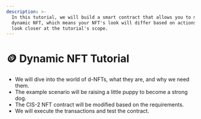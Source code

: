 ```yaml
---
description: >-
  In this tutorial, we will build a smart contract that allows you to mint a
  dynamic NFT, which means your NFT's look will differ based on actions. Let's
  look closer at the tutorial's scope.
---
```


# 🪙 Dynamic NFT Tutorial

* We will dive into the world of d-NFTs, what they are, and why we need them.
* The example scenario will be raising a little puppy to become a strong dog.&#x20;
* The CIS-2 NFT contract will be modified based on the requirements.
* We will execute the transactions and test the contract.&#x20;
